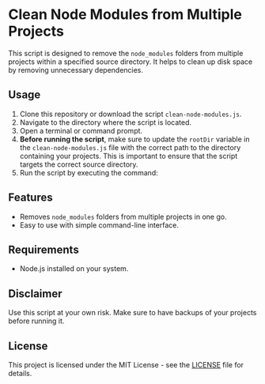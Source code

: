 # Clean Node Modules from Multiple Projects

This script is designed to remove the `node_modules` folders from multiple projects within a specified source directory. It helps to clean up disk space by removing unnecessary dependencies.

## Usage

1. Clone this repository or download the script `clean-node-modules.js`.
2. Navigate to the directory where the script is located.
3. Open a terminal or command prompt.
4. **Before running the script**, make sure to update the `rootDir` variable in the `clean-node-modules.js` file with the correct path to the directory containing your projects. This is important to ensure that the script targets the correct source directory.
5. Run the script by executing the command:

## Features

- Removes `node_modules` folders from multiple projects in one go.
- Easy to use with simple command-line interface.

## Requirements

- Node.js installed on your system.

## Disclaimer

Use this script at your own risk. Make sure to have backups of your projects before running it.

## License

This project is licensed under the MIT License - see the [LICENSE](LICENSE) file for details.
